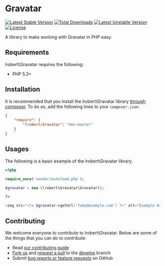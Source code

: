 # Gravatar
[![Latest Stable Version](https://poser.pugx.org/lrobert/gravatar/v/stable.svg)](https://packagist.org/packages/lrobert/gravatar) [![Total Downloads](https://poser.pugx.org/lrobert/gravatar/downloads.svg)](https://packagist.org/packages/lrobert/gravatar) [![Latest Unstable Version](https://poser.pugx.org/lrobert/gravatar/v/unstable.svg)](https://packagist.org/packages/lrobert/gravatar) [![License](https://poser.pugx.org/lrobert/gravatar/license.svg)](https://packagist.org/packages/lrobert/gravatar)

A library to make working with Gravatar in PHP easy.

## Requirements

lrobert\Gravatar requires the following:

- PHP 5.3+

## Installation
It is recommended that you install the lrobert\Gravatar library [through composer](http://getcomposer.org/). To do so, add
 the following lines to your ``composer.json``.
 
```json
{
    "require": {
        "lrobert/Gravatar": "dev-master"
    }
}
```

## Usages

The following is a basic example of the lrobert\Gravatar library.

```php
<?php

require_once('vendor/autoload.php');

$gravatar = new \lrobert\Gravatar\Gravatar();

?>

<img src="<?= $gravatar->getUrl('fake@example.com') ?>" alt="Example Avatar">

```

## Contributing

We welcome everyone to contribute to lrobert\Gravatar. Below are some of the things that you can do to contribute:

- Read [our contributing guide](https://github.com/lrobert/Gravatar/blob/master/CONTRIBUTING.md)
- [Fork us](https://github.com/lrobert/Gravatar/fork) and [request a pull](https://github.com/lrobert/Gravatar/pulls) to the [develop](https://github.com/lrobert/Gravatar/tree/develop) branch
- Submit [bug reports or feature requests](https://github.com/lrobert/Gravatar/issues) on GitHub
